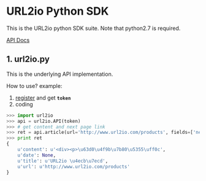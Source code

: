 # URL2io Python SDK

This is the URL2io python SDK suite. Note that python2.7 is required.

[API Docs](http://www.url2io.com/docs)

## 1. url2io.py

This is the underlying API implementation.

How to use? example:

1. [register](http://www.url2io.com/accounts/register) and get **`token`**
2. coding

```python
>>> import url2io
>>> api = url2io.API(token)
>>> # get content and next page link
>>> ret = api.article(url='http://www.url2io.com/products', fields=['next',])
>>> print ret
{
    u'content': u'<div><p>\u63d0\u4f9b\u7b80\u5355\uff0c',
    u'date': None,
    u'title': u'URL2io \u4ecb\u7ecd',
    u'url': u'http://www.url2io.com/products'
}
```

